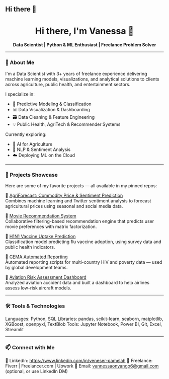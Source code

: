 ## Hi there 👋

<h1 align="center">Hi there, I'm Vanessa 👋</h1>

<p align="center">
  <b>Data Scientist | Python & ML Enthusiast | Freelance Problem Solver</b>
</p>

---

### 🚀 About Me

I'm a Data Scientist with 3+ years of freelance experience delivering machine learning models, visualizations, and analytical solutions to clients across agriculture, public health, and entertainment sectors.

I specialize in:
- 🧠 Predictive Modeling & Classification
- 📊 Data Visualization & Dashboarding
- 🗃️ Data Cleaning & Feature Engineering
- 💡 Public Health, AgriTech & Recommender Systems

Currently exploring:
- 🌾 AI for Agriculture
- 💬 NLP & Sentiment Analysis
- ☁️ Deploying ML on the Cloud

---

### 📂 Projects Showcase

Here are some of my favorite projects — all available in my pinned repos:

🔹 [AgriForecast: Commodity Price & Sentiment Prediction](https://github.com/Vannessa622/AgriForecast)  
Combines machine learning and Twitter sentiment analysis to forecast agricultural prices using seasonal and social media data.

🔹 [Movie Recommendation System](https://github.com/Vannessa622/Movie_Recommendation)  
Collaborative filtering-based recommendation engine that predicts user movie preferences with matrix factorization.

🔹 [H1N1 Vaccine Uptake Prediction](https://github.com/Vannessa622/H1N1_Vaccine_Prediction)  
Classification model predicting flu vaccine adoption, using survey data and public health indicators.

🔹 [CEMA Automated Reporting](https://github.com/Vannessa622/CEMA_Generated_Reports)  
Automated reporting scripts for multi-country HIV and poverty data — used by global development teams.

🔹 [Aviation Risk Assessment Dashboard](https://github.com/Vannessa622/Aviation_Risk_Analysis)  
Analyzed aviation accident data and built a dashboard to help airlines assess low-risk aircraft models.

---

### 🛠️ Tools & Technologies

Languages:   Python, SQL
Libraries:   pandas, scikit-learn, seaborn, matplotlib, XGBoost, openpyxl, TextBlob
Tools:       Jupyter Notebook, Power BI, Git, Excel, Streamlit

---

### 📫 Connect with Me
🔗 LinkedIn: https://www.linkedin.com/in/veneser-pamelah
💼 Freelance: Fiverr | Freelancer.com | Upwork
💌 Email: vannessaonyango6@gmail.com (optional, or use LinkedIn DM)

